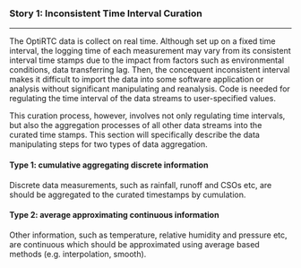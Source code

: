### Story 1: Inconsistent Time Interval Curation

---

The OptiRTC data is collect on real time. Although set up on a fixed time interval, the logging time of each measurement may vary from its consistent interval time stamps due to the impact from factors such as environmental conditions, data transferring lag. Then, the concequent inconsistent interval  makes it difficult to import the data into some software application or analysis without significant manipulating and reanalysis. Code is needed for regulating the time interval of the data streams to user-specified values.

This curation process, however, involves not only regulating time intervals, but also the aggregation processes of all other data streams into the curated time stamps. This section will specifically describe the data manipulating steps for two types of data aggregation.

#### Type 1: cumulative aggregating discrete information

Discrete data measurements, such as rainfall, runoff and CSOs etc, are should be aggregated to the curated timestamps by cumulation.

#### Type 2: average approximating continuous information

Other information, such as temperature, relative humidity and pressure etc, are continuous which should be approximated using average based methods \(e.g. interpolation, smooth\).



